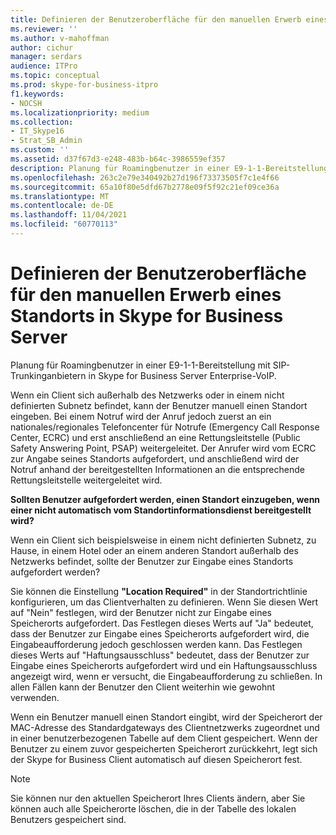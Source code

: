 ```yaml
---
title: Definieren der Benutzeroberfläche für den manuellen Erwerb eines Standorts in Skype for Business Server
ms.reviewer: ''
ms.author: v-mahoffman
author: cichur
manager: serdars
audience: ITPro
ms.topic: conceptual
ms.prod: skype-for-business-itpro
f1.keywords:
- NOCSH
ms.localizationpriority: medium
ms.collection:
- IT_Skype16
- Strat_SB_Admin
ms.custom: ''
ms.assetid: d37f67d3-e248-483b-b64c-3986559ef357
description: Planung für Roamingbenutzer in einer E9-1-1-Bereitstellung mit SIP-Trunkinganbietern in Skype for Business Server Enterprise-VoIP.
ms.openlocfilehash: 263c2e79e340492b27d196f73373505f7c1e4f66
ms.sourcegitcommit: 65a10f80e5dfd67b2778e09f5f92c21ef09ce36a
ms.translationtype: MT
ms.contentlocale: de-DE
ms.lasthandoff: 11/04/2021
ms.locfileid: "60770113"
---
```

# <a name="define-the-user-experience-for-manually-acquiring-a-location-in-skype-for-business-server"></a>Definieren der Benutzeroberfläche für den manuellen Erwerb eines Standorts in Skype for Business Server
 
Planung für Roamingbenutzer in einer E9-1-1-Bereitstellung mit SIP-Trunkinganbietern in Skype for Business Server Enterprise-VoIP.
  
Wenn ein Client sich außerhalb des Netzwerks oder in einem nicht definierten Subnetz befindet, kann der Benutzer manuell einen Standort eingeben. Bei einem Notruf wird der Anruf jedoch zuerst an ein nationales/regionales Telefoncenter für Notrufe (Emergency Call Response Center, ECRC) und erst anschließend an eine Rettungsleitstelle (Public Safety Answering Point, PSAP) weitergeleitet. Der Anrufer wird vom ECRC zur Angabe seines Standorts aufgefordert, und anschließend wird der Notruf anhand der bereitgestellten Informationen an die entsprechende Rettungsleitstelle weitergeleitet wird. 
  
**Sollten Benutzer aufgefordert werden, einen Standort einzugeben, wenn einer nicht automatisch vom Standortinformationsdienst bereitgestellt wird?**
  
Wenn ein Client sich beispielsweise in einem nicht definierten Subnetz, zu Hause, in einem Hotel oder an einem anderen Standort außerhalb des Netzwerks befindet, sollte der Benutzer zur Eingabe eines Standorts aufgefordert werden?
    
Sie können die Einstellung **"Location Required"** in der Standortrichtlinie konfigurieren, um das Clientverhalten zu definieren. Wenn Sie diesen Wert auf "Nein" festlegen, wird der Benutzer nicht zur Eingabe eines Speicherorts aufgefordert. Das Festlegen dieses Werts auf "Ja" bedeutet, dass der Benutzer zur Eingabe eines Speicherorts aufgefordert wird, die Eingabeaufforderung jedoch geschlossen werden kann. Das Festlegen dieses Werts auf "Haftungsausschluss" bedeutet, dass der Benutzer zur Eingabe eines Speicherorts aufgefordert wird und ein Haftungsausschluss angezeigt wird, wenn er versucht, die Eingabeaufforderung zu schließen. In allen Fällen kann der Benutzer den Client weiterhin wie gewohnt verwenden.
    
Wenn ein Benutzer manuell einen Standort eingibt, wird der Speicherort der MAC-Adresse des Standardgateways des Clientnetzwerks zugeordnet und in einer benutzerbezogenen Tabelle auf dem Client gespeichert. Wenn der Benutzer zu einem zuvor gespeicherten Speicherort zurückkehrt, legt sich der Skype for Business Client automatisch auf diesen Speicherort fest. 
  
> [!NOTE]
> Sie können nur den aktuellen Speicherort Ihres Clients ändern, aber Sie können auch alle Speicherorte löschen, die in der Tabelle des lokalen Benutzers gespeichert sind. 
  

